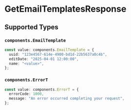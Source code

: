 # GetEmailTemplatesResponse


## Supported Types

### `components.EmailTemplate`

```typescript
const value: components.EmailTemplate = {
  uuid: "123e4567-614e-4900-bd1d-22b5637a0c4b",
  editDate: "2025-04-01 12:00:00",
  name: "<value>",
};
```

### `components.ErrorT`

```typescript
const value: components.ErrorT = {
  errorCode: 1000,
  message: "An error occurred completing your request",
};
```

